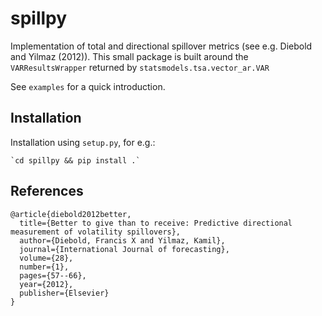 # spillpy

Implementation of total and directional spillover metrics (see e.g. Diebold and Yilmaz (2012)). This small package is built around the `VARResultsWrapper` returned by `statsmodels.tsa.vector_ar.VAR`

See `examples` for a quick introduction.

## Installation

Installation using `setup.py`, for e.g.:

    `cd spillpy && pip install .`

## References

    @article{diebold2012better,
      title={Better to give than to receive: Predictive directional measurement of volatility spillovers},
      author={Diebold, Francis X and Yilmaz, Kamil},
      journal={International Journal of forecasting},
      volume={28},
      number={1},
      pages={57--66},
      year={2012},
      publisher={Elsevier}
    }
